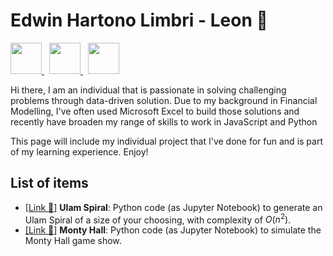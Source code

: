 # Edwin Hartono Limbri - Leon :lemon: 
<p align='left'>
  <a href = 'https://www.exlcloud.io/about-us'> 
    <img width = 50 height = 50 src = 'https://images.squarespace-cdn.com/content/v1/627ade4bb6f11d290b193d12/283e13f5-5143-4712-9c23-43b6bbd71ae3/exl+cloud+logo.png'>
  </a>
  &nbsp
  <a href = 'https://www.linkedin.com/in/leonlimbri/'>
    <img width = 50 height = 50 src = 'https://upload.wikimedia.org/wikipedia/commons/thumb/f/f8/LinkedIn_icon_circle.svg/2048px-LinkedIn_icon_circle.svg.png'>
  </a>
  &nbsp
  <a href = 'https://github.com/leonlimbri'>
    <img width = 50 height = 50 src = 'https://cdn4.iconfinder.com/data/icons/iconsimple-logotypes/512/github-512.png'>
  </a>
</p>

Hi there, I am an individual that is passionate in solving challenging problems through data-driven solution. Due to my background in Financial Modelling, I've often used Microsoft Excel to build those solutions and recently have broaden my range of skills to work in JavaScript and Python

This page will include my individual project that I've done for fun and is part of my learning experience. Enjoy!

## List of items
- [[Link :lemon:]](https://github.com/leonlimbri/my-portfolio/tree/main/monty%20hall) **Ulam Spiral**: Python code (as Jupyter Notebook) to generate an Ulam Spiral of a size of your choosing, with complexity of $O(n^2)$.
- [[Link :lemon:]](https://github.com/leonlimbri/my-portfolio/tree/main/monty%20hall) **Monty Hall**: Python code (as Jupyter Notebook) to simulate the Monty Hall game show.
